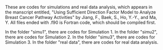 These are codes for simulations and real data analysis, which appears in the manscript entitled, "Using Sufficient Direction Factor Model to Analyze Breast Cancer Pathway
Activities" by Jiang, F., Baek, S., Ho, Y.-Y., and Ma, Y. All files ended with .f90 is Fortran code, which should be compiled first.


In the folder "simu1", there are codes for Simulation 1. 
In the folder "simu2", there are codes for Simulation 2. 
In the folder "simu3", there are codes for Simulation 3.
In the folder "real data", there are codes for real data analysis.

